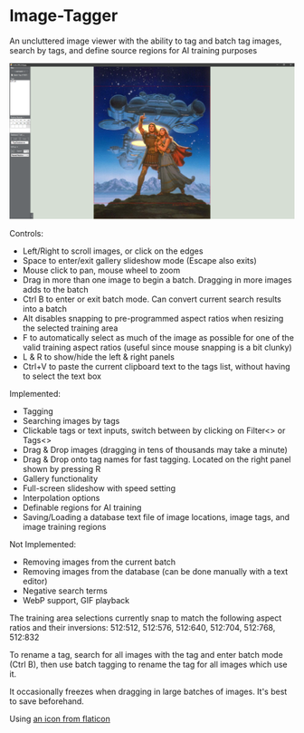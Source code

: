 # Image-Tagger
An uncluttered image viewer with the ability to tag and batch tag images, search by tags, and define source regions for AI training purposes

![preview image](ImageTagger_v5.png)

Controls:
* Left/Right to scroll images, or click on the edges
* Space to enter/exit gallery slideshow mode (Escape also exits)
* Mouse click to pan, mouse wheel to zoom
* Drag in more than one image to begin a batch. Dragging in more images adds to the batch
* Ctrl B to enter or exit batch mode. Can convert current search results into a batch
* Alt disables snapping to pre-programmed aspect ratios when resizing the selected training area
* F to automatically select as much of the image as possible for one of the valid training aspect ratios (useful since mouse snapping is a bit clunky)
* L & R to show/hide the left & right panels
* Ctrl+V to paste the current clipboard text to the tags list, without having to select the text box

Implemented:
* Tagging
* Searching images by tags
* Clickable tags or text inputs, switch between by clicking on Filter<> or Tags<>
* Drag & Drop images (dragging in tens of thousands may take a minute)
* Drag & Drop onto tag names for fast tagging. Located on the right panel shown by pressing R
* Gallery functionality
* Full-screen slideshow with speed setting
* Interpolation options
* Definable regions for AI training
* Saving/Loading a database text file of image locations, image tags, and image training regions

Not Implemented:
* Removing images from the current batch
* Removing images from the database (can be done manually with a text editor)
* Negative search terms
* WebP support, GIF playback

The training area selections currently snap to match the following aspect ratios and their inversions: 512:512, 512:576, 512:640, 512:704, 512:768, 512:832

To rename a tag, search for all images with the tag and enter batch mode (Ctrl B), then use batch tagging to rename the tag for all images which use it.

It occasionally freezes when dragging in large batches of images. It's best to save beforehand.

Using [an icon from flaticon](https://www.flaticon.com/free-icon/computer_8891318)
